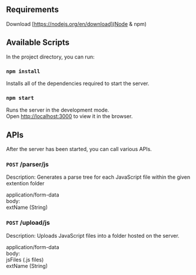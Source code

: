 ## Requirements
Download [https://nodejs.org/en/download](Node & npm)

## Available Scripts

In the project directory, you can run:

### `npm install`
Installs all of the dependencies required to start the server.

### `npm start`
Runs the server in the development mode.<br />
Open [http://localhost:3000](http://localhost:3000) to view it in the browser.

## APIs

After the server has been started, you can call various APIs.

### `POST` /parser/js
Description: Generates a parse tree for each JavaScript file within the given extention folder

application/form-data<br />
body:<br />
    extName (String)<br />

### `POST` /upload/js
Description: Uploads JavaScript files into a folder hosted on the server.

application/form-data<br />
body:<br />
    jsFiles (.js files)<br />
    extName (String)<br />

